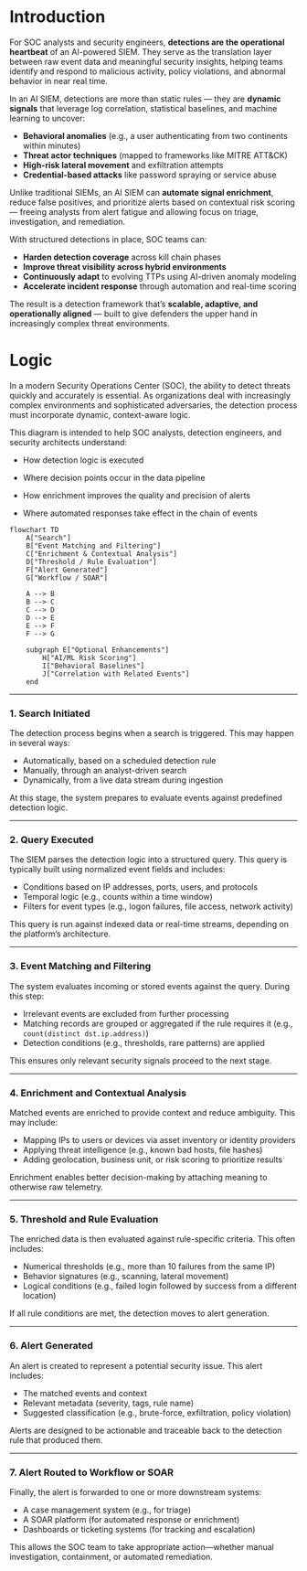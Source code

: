 # Introduction

For SOC analysts and security engineers, **detections are the operational heartbeat** of an AI-powered SIEM. They serve as the translation layer between raw event data and meaningful security insights, helping teams identify and respond to malicious activity, policy violations, and abnormal behavior in near real time.

In an AI SIEM, detections are more than static rules — they are **dynamic signals** that leverage log correlation, statistical baselines, and machine learning to uncover:
- **Behavioral anomalies** (e.g., a user authenticating from two continents within minutes)
- **Threat actor techniques** (mapped to frameworks like MITRE ATT&CK)
- **High-risk lateral movement** and exfiltration attempts
- **Credential-based attacks** like password spraying or service abuse

Unlike traditional SIEMs, an AI SIEM can **automate signal enrichment**, reduce false positives, and prioritize alerts based on contextual risk scoring — freeing analysts from alert fatigue and allowing focus on triage, investigation, and remediation.

With structured detections in place, SOC teams can:
- **Harden detection coverage** across kill chain phases
- **Improve threat visibility across hybrid environments**
- **Continuously adapt** to evolving TTPs using AI-driven anomaly modeling
- **Accelerate incident response** through automation and real-time scoring

The result is a detection framework that’s **scalable, adaptive, and operationally aligned** — built to give defenders the upper hand in increasingly complex threat environments.

# Logic

In a modern Security Operations Center (SOC), the ability to detect threats quickly and accurately is essential. As organizations deal with increasingly complex environments and sophisticated adversaries, the detection process must incorporate dynamic, context-aware logic.

This diagram is intended to help SOC analysts, detection engineers, and security architects understand:

* How detection logic is executed

* Where decision points occur in the data pipeline

* How enrichment improves the quality and precision of alerts

* Where automated responses take effect in the chain of events

```mermaid
flowchart TD
    A["Search"]
    B["Event Matching and Filtering"]
    C["Enrichment & Contextual Analysis"]
    D["Threshold / Rule Evaluation"]
    F["Alert Generated"]
    G["Workflow / SOAR"]

    A --> B
    B --> C
    C --> D
    D --> E
    E --> F
    F --> G

    subgraph E["Optional Enhancements"]
        H["AI/ML Risk Scoring"]
        I["Behavioral Baselines"]
        J["Correlation with Related Events"]
    end
```


---

### 1. **Search Initiated**

The detection process begins when a search is triggered. This may happen in several ways:
- Automatically, based on a scheduled detection rule
- Manually, through an analyst-driven search
- Dynamically, from a live data stream during ingestion

At this stage, the system prepares to evaluate events against predefined detection logic.

---

### 2. **Query Executed**

The SIEM parses the detection logic into a structured query. This query is typically built using normalized event fields and includes:
- Conditions based on IP addresses, ports, users, and protocols
- Temporal logic (e.g., counts within a time window)
- Filters for event types (e.g., logon failures, file access, network activity)

This query is run against indexed data or real-time streams, depending on the platform’s architecture.

---

### 3. **Event Matching and Filtering**

The system evaluates incoming or stored events against the query. During this step:
- Irrelevant events are excluded from further processing
- Matching records are grouped or aggregated if the rule requires it (e.g., `count(distinct dst.ip.address)`)
- Detection conditions (e.g., thresholds, rare patterns) are applied

This ensures only relevant security signals proceed to the next stage.

---

### 4. **Enrichment and Contextual Analysis**

Matched events are enriched to provide context and reduce ambiguity. This may include:
- Mapping IPs to users or devices via asset inventory or identity providers
- Applying threat intelligence (e.g., known bad hosts, file hashes)
- Adding geolocation, business unit, or risk scoring to prioritize results

Enrichment enables better decision-making by attaching meaning to otherwise raw telemetry.

---

### 5. **Threshold and Rule Evaluation**

The enriched data is then evaluated against rule-specific criteria. This often includes:
- Numerical thresholds (e.g., more than 10 failures from the same IP)
- Behavior signatures (e.g., scanning, lateral movement)
- Logical conditions (e.g., failed login followed by success from a different location)

If all rule conditions are met, the detection moves to alert generation.

---

### 6. **Alert Generated**

An alert is created to represent a potential security issue. This alert includes:
- The matched events and context
- Relevant metadata (severity, tags, rule name)
- Suggested classification (e.g., brute-force, exfiltration, policy violation)

Alerts are designed to be actionable and traceable back to the detection rule that produced them.

---

### 7. **Alert Routed to Workflow or SOAR**

Finally, the alert is forwarded to one or more downstream systems:
- A case management system (e.g., for triage)
- A SOAR platform (for automated response or enrichment)
- Dashboards or ticketing systems (for tracking and escalation)

This allows the SOC team to take appropriate action—whether manual investigation, containment, or automated remediation.